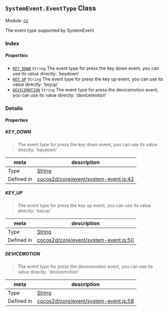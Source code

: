## `SystemEvent.EventType` Class



Module: [cc](../modules/cc.md)


The event type supported by SystemEvent



### Index

##### Properties

  - [`KEY_DOWN`](#keydown) `String` The event type for press the key down event, you can use its value directly: 'keydown'
  - [`KEY_UP`](#keyup) `String` The event type for press the key up event, you can use its value directly: 'keyup'
  - [`DEVICEMOTION`](#devicemotion) `String` The event type for press the devicemotion event, you can use its value directly: 'devicemotion'





### Details


#### Properties


##### KEY_DOWN

> The event type for press the key down event, you can use its value directly: 'keydown'

| meta | description |
|------|-------------|
| Type | <a href="https://developer.mozilla.org/en/JavaScript/Reference/Global_Objects/String" class="crosslink external" target="_blank">String</a> |
| Defined in | [cocos2d/core/event/system-event.js:42](https://github.com/cocos-creator/engine/blob/ca662e1d8c009e4c070be6fb12c55967f9cdd6f6/cocos2d/core/event/system-event.js#L42) |



##### KEY_UP

> The event type for press the key up event, you can use its value directly: 'keyup'

| meta | description |
|------|-------------|
| Type | <a href="https://developer.mozilla.org/en/JavaScript/Reference/Global_Objects/String" class="crosslink external" target="_blank">String</a> |
| Defined in | [cocos2d/core/event/system-event.js:50](https://github.com/cocos-creator/engine/blob/ca662e1d8c009e4c070be6fb12c55967f9cdd6f6/cocos2d/core/event/system-event.js#L50) |



##### DEVICEMOTION

> The event type for press the devicemotion event, you can use its value directly: 'devicemotion'

| meta | description |
|------|-------------|
| Type | <a href="https://developer.mozilla.org/en/JavaScript/Reference/Global_Objects/String" class="crosslink external" target="_blank">String</a> |
| Defined in | [cocos2d/core/event/system-event.js:58](https://github.com/cocos-creator/engine/blob/ca662e1d8c009e4c070be6fb12c55967f9cdd6f6/cocos2d/core/event/system-event.js#L58) |






